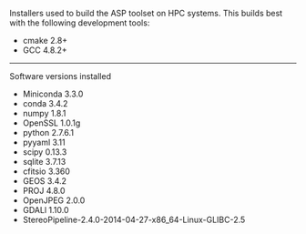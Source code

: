 Installers used to build the ASP toolset on HPC systems. This builds best with the following development tools:

* cmake 2.8+  
* GCC 4.8.2+

---

Software versions installed

* Miniconda 3.3.0  
 * conda 3.4.2  
 * numpy 1.8.1  
 * OpenSSL 1.0.1g  
 * python 2.7.6.1  
 * pyyaml 3.11  
 * scipy 0.13.3  
 * sqlite 3.7.13  
* cfitsio 3.360  
* GEOS 3.4.2  
* PROJ 4.8.0  
* OpenJPEG 2.0.0  
* GDALl 1.10.0  
* StereoPipeline-2.4.0-2014-04-27-x86_64-Linux-GLIBC-2.5
